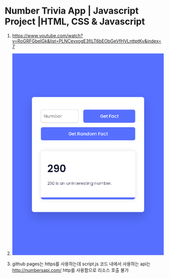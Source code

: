 # Number Trivia App | Javascript Project |HTML, CSS & Javascript

1. <https://www.youtube.com/watch?v=RoGRFGbeIGk&list=PLNCevxogE3fiLT6bEObGeVfHVLnttptKv&index=7>

2. ![캡쳐](screenshot.gif)

3. github pages는 https를 사용하는데 script.js 코드 내에서 사용하는 api는 http://numbersapi.com/ http를 사용함으로 리소스 호출 불가
